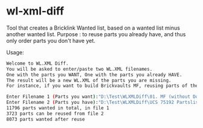 # wl-xml-diff
Tool that creates a Bricklink Wanted list, based on a wanted list minus another wanted list. Purpose : to reuse parts you already have, and thus only order parts you don't have yet.

Usage:

```sh
Welcome to WL.XML Diff.
You will be asked to enter/paste two WL.XML filenames.
One with the parts you WANT, One with the parts you already HAVE.
The result will be a new WL.XML of the parts you are missing.
For instance, if you want to build Brickvaults MF, reusing parts of the UCS MF, you enter Brickvaults XML first, followed by the UCS MF XML

Enter Filename 1 (Parts you want):"D:\Test\WLXMLDiff\01. MF (without Docking Rings).xml"
Enter Filename 2 (Parts you have):"D:\Test\WLXMLDiff\UCS 75192 Partslist.xml"
11796 parts wanted in total, in file 1
3723 parts can be reused from file 2
8073 parts wanted after reuse
```
